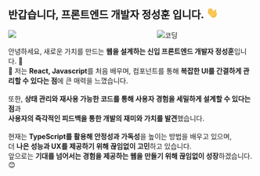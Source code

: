## 반갑습니다, 프론트엔드 개발자 정성훈 입니다. <img src="https://raw.githubusercontent.com/ABSphreak/ABSphreak/master/gifs/Hi.gif" width="24"/>


<img align="right" alt="코딩" width="200" src="https://github.githubassets.com/images/mona-whisper.gif" width="200" /> 

<img width="200" src="https://img.shields.io/badge/Gmail-jsh0218131@gmail.com-EA4335?style=flat-square&logo=Gmail&logoColor=white"/>

안녕하세요, 새로운 가치를 만드는 <strong>웹을 설계하는 신입 프론트엔드 개발자 정성훈</strong>입니다. 🚀<br />🎯 저는 <strong>React, Javascript</strong>를 처음 배우며, 컴포넌트를 통해 <strong>복잡한 UI를 간결하게 관리할 수 있다는 점</strong>에 큰 매력을 느꼈습니다. <br /><br />또한, <strong>상태 관리와 재사용 가능한 코드를 통해 사용자 경험을 세밀하게 설계할 수 있다는 점</strong>과 <br /><strong>사용자의 즉각적인 피드백을 통한 개발의 재미와 가치를 발견</strong>했습니다. <br /><br />현재는 <strong>TypeScript를 활용해 안정성과 가독성</strong>을 높이는 방법을 배우고 있으며, <br />더 <strong>나은 성능과 UX를 제공하기 위해 끊임없이 고민</strong>하고 있습니다.<br />앞으로는 <strong>기대를 넘어서는 경험을 제공하는 웹을 만들기 위해 끊임없이 성장</strong>하겠습니다. 😊<br /><br /><br /> 

<br />
<br />
